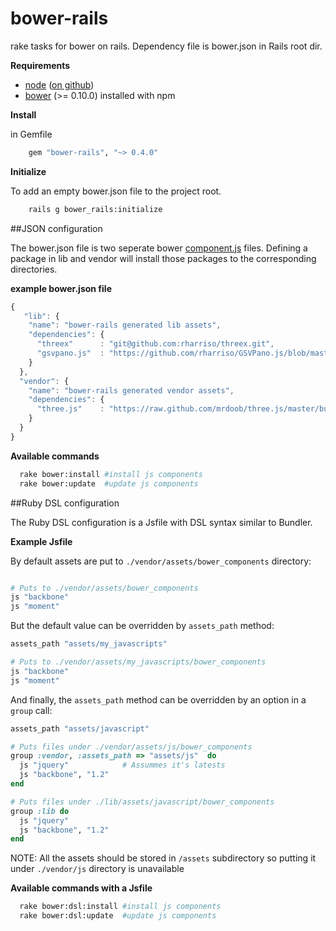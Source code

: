 bower-rails
===========

rake tasks for bower on rails. Dependency file is bower.json in Rails root dir.

**Requirements**

* [node](http://nodejs.org) ([on github](https://github.com/joyent/node))
* [bower](https://github.com/bower/bower) (>= 0.10.0) installed with npm

**Install**

in Gemfile

``` Ruby
	gem "bower-rails", "~> 0.4.0"
```

**Initialize**

To add an empty bower.json file to the project root.

``` Bash
	rails g bower_rails:initialize
```

##JSON configuration

The bower.json file is two seperate bower [component.js](https://github.com/twitter/bower#defining-a-package) files. Defining a package in lib and vendor will install those packages to the corresponding directories.

**example bower.json file**

``` javascript
{
   "lib": {
    "name": "bower-rails generated lib assets",
    "dependencies": {
      "threex"      : "git@github.com:rharriso/threex.git",
      "gsvpano.js"  : "https://github.com/rharriso/GSVPano.js/blob/master/src/GSVPano.js"
    }
  },
  "vendor": {
    "name": "bower-rails generated vendor assets",
    "dependencies": {
      "three.js"    : "https://raw.github.com/mrdoob/three.js/master/build/three.js"
    }
  }
}
```


**Available commands**

``` bash
  rake bower:install #install js components
  rake bower:update  #update js components
```


##Ruby DSL configuration

The Ruby DSL configuration is a Jsfile with DSL syntax similar to Bundler. 

**Example Jsfile**

By default assets are put to `./vendor/assets/bower_components` directory:

``` ruby

# Puts to ./vendor/assets/bower_components
js "backbone"
js "moment"
```

But the default value can be overridden by `assets_path` method:

``` ruby
assets_path "assets/my_javascripts"

# Puts to ./vendor/assets/my_javascripts/bower_components
js "backbone"
js "moment"
```

And finally, the `assets_path` method can be overridden by an option in a `group` call:

``` ruby
assets_path "assets/javascript"

# Puts files under ./vendor/assets/js/bower_components
group :vendor, :assets_path => "assets/js"  do
  js "jquery"            # Assummes it's latests
  js "backbone", "1.2"
end

# Puts files under ./lib/assets/javascript/bower_components
group :lib do
  js "jquery"
  js "backbone", "1.2"
end
```
NOTE: All the assets should be stored in `/assets` subdirectory so putting it under `./vendor/js` directory is unavailable

**Available commands with a Jsfile**

``` bash
  rake bower:dsl:install #install js components
  rake bower:dsl:update  #update js components
```





